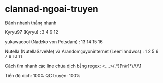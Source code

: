 # clannad-ngoai-truyen
Đánh nhanh thắng nhanh

Kyryu97 (Kyryu) : 3 4 9 12

yukawacool (Nadeko von Potsdam) : 13 14 15 16

Nutella (NutellaSaveMe) và Arandomguyoninternet (Leemihndwcs) : 1 2 5 6 7 8 10 11

Cách tìm nhanh các line chưa dịch bằng regex: <....>(.\*)\[\n\r]*\\/\\/\1

Tiến độ dịch: 100%
QC truyện: 100%
